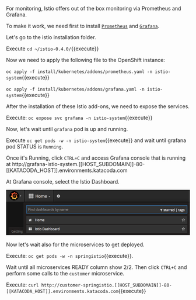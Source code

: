 For monitoring, Istio offers out of the box monitoring via Prometheus and Grafana.

To make it work, we need first to install [`Prometheus`](https://prometheus.io/) and [`Grafana`](https://grafana.com/). 

Let's go to the istio installation folder.

Execute `cd ~/istio-0.4.0/`{{execute}}

Now we need to apply the following file to the OpenShift instance:

`oc apply -f install/kubernetes/addons/prometheus.yaml -n istio-system`{{execute}}

`oc apply -f install/kubernetes/addons/grafana.yaml -n istio-system`{{execute}}

After the installation of these Istio add-ons, we need to expose the services.

Execute: `oc expose svc grafana -n istio-system`{{execute}}

Now, let's wait until `grafana` pod is up and running.

Execute `oc get pods -w -n istio-system`{{execute}} and wait until grafana pod STATUS is `Running`.

Once it's Running, click `CTRL+C` and access Grafana console that is running at http://grafana-istio-system.[[HOST_SUBDOMAIN]]-80-[[KATACODA_HOST]].environments.katacoda.com

At Grafana console, select the Istio Dashboard.

![](../../assets/monitoring/grafana.png)

Now let's wait also for the microservices to get deployed.

Execute: `oc get pods -w -n springistio`{{execute}}.

Wait until all microservices READY column show 2/2. Then click `CTRL+C` and perform some calls to the `customer` microservice.

Execute: `curl http://customer-springistio.[[HOST_SUBDOMAIN]]-80-[[KATACODA_HOST]].environments.katacoda.com`{{execute}}
